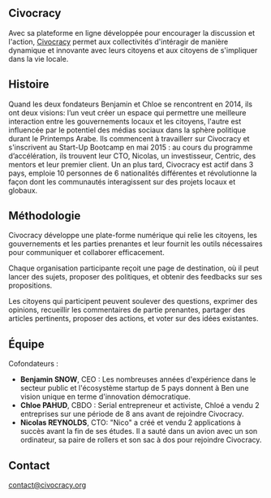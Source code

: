<!--

---
title: Civocracy
description: Civocracy permet aux collectivités d'intéragir de manière dynamique et innovante avec leurs citoyens et aux citoyens de s'impliquer  dans la vie locale.
image_url: https://github.com/multibao/contributions/blob/master/media/civocracy.jpg?raw=true
---

-->


## Civocracy

Avec sa plateforme en ligne développée pour encourager la discussion et l'action, [Civocracy](https://www.civocracy.org) permet aux collectivités d'intéragir de manière dynamique et innovante avec leurs citoyens et aux citoyens de s'impliquer dans la vie locale.

## Histoire

Quand les deux fondateurs Benjamin et Chloe se rencontrent en 2014, ils ont deux visions: l’un veut créer un espace qui permettre une meilleure interaction entre les gouvernements locaux et les citoyens, l'autre est influencée par le potentiel des médias sociaux dans la sphère politique durant le Printemps Arabe. Ils commencent à travaillerr sur Civocracy et s'inscrivent au Start-Up Bootcamp en mai 2015 : au cours du programme d’accélération, ils trouvent leur CTO, Nicolas, un investisseur, Centric, des mentors et leur premier client. Un an plus tard, Civocracy est actif dans 3 pays, emploie 10 personnes de 6 nationalités différentes et révolutionne la façon dont les communautés interagissent sur des projets locaux et globaux. 

## Méthodologie

Civocracy développe une plate-forme numérique qui relie les citoyens, les gouvernements et les parties prenantes et leur fournit les outils nécessaires pour communiquer et collaborer efficacement. 

Chaque organisation participante reçoit une page de destination, où il peut lancer des sujets, proposer des politiques, et obtenir des feedbacks sur ses propositions. 

Les citoyens qui participent peuvent soulever des questions, exprimer des opinions, recueillir les commentaires de partie prenantes, partager des articles pertinents, proposer des actions, et voter sur des idées existantes. 

## Équipe 

Cofondateurs :
* **Benjamin SNOW**, CEO : Les nombreuses années d'expérience dans le secteur public et l'écosystème startup de 5 pays donnent à Ben une vision unique en terme d'innovation démocratique.
* **Chloe PAHUD**, CBDO : Serial entrepreneur et activiste, Chloé a vendu 2 entreprises sur une période de 8 ans avant de rejoindre Civocracy. 
* **Nicolas REYNOLDS**, CTO: "Nico" a créé et vendu 2 applications à succès avant la fin de ses études. Il a sauté dans un avion avec un son ordinateur, sa paire de rollers et son sac à dos pour rejoindre Civocracy.

## Contact

[contact@civocracy.org](mailto:contact@civocracy.org)
